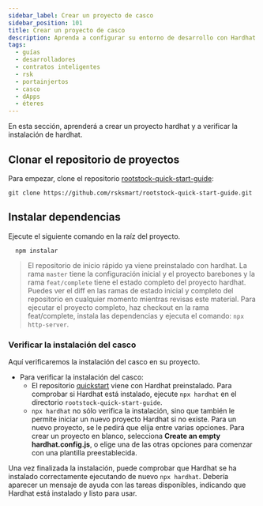 ```yaml
---
sidebar_label: Crear un proyecto de casco
sidebar_position: 101
title: Crear un proyecto de casco
description: Aprenda a configurar su entorno de desarrollo con Hardhat
tags:
  - guías
  - desarrolladores
  - contratos inteligentes
  - rsk
  - portainjertos
  - casco
  - dApps
  - éteres
---
```


En esta sección, aprenderá a crear un proyecto hardhat y a verificar la instalación de hardhat.

## Clonar el repositorio de proyectos

Para empezar, clone el repositorio [rootstock-quick-start-guide](https://github.com/rsksmart/rootstock-quick-start-guide.git):

```shell
git clone https://github.com/rsksmart/rootstock-quick-start-guide.git
```

## Instalar dependencias

Ejecute el siguiente comando en la raíz del proyecto.

```shell
  npm instalar
```

> El repositorio de inicio rápido ya viene preinstalado con hardhat. La rama `master` tiene la configuración inicial y el proyecto barebones y la rama `feat/complete` tiene el estado completo del proyecto hardhat. Puedes ver el diff en las ramas de estado inicial y completo del repositorio en cualquier momento mientras revisas este material. Para ejecutar el proyecto completo, haz checkout en la rama feat/complete, instala las dependencias y ejecuta el comando: `npx http-server`.

### Verificar la instalación del casco

Aquí verificaremos la instalación del casco en su proyecto.

- Para verificar la instalación del casco:
  - El repositorio [quickstart](https://github.com/rsksmart/rootstock-quick-start-guide) viene con Hardhat preinstalado. Para comprobar si Hardhat está instalado, ejecute `npx hardhat` en el directorio `rootstock-quick-start-guide`.
  - `npx hardhat` no sólo verifica la instalación, sino que también le permite iniciar un nuevo proyecto Hardhat si no existe. Para un nuevo proyecto, se le pedirá que elija entre varias opciones. Para crear un proyecto en blanco, selecciona **Create an empty hardhat.config.js**, o elige una de las otras opciones para comenzar con una plantilla preestablecida.

Una vez finalizada la instalación, puede comprobar que Hardhat se ha instalado correctamente ejecutando de nuevo `npx hardhat`. Debería aparecer un mensaje de ayuda con las tareas disponibles, indicando que Hardhat está instalado y listo para usar.